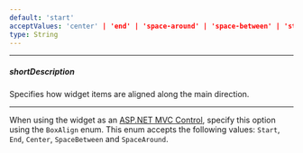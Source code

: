 ```yaml
---
default: 'start'
acceptValues: 'center' | 'end' | 'space-around' | 'space-between' | 'start'
type: String
---
```

---
##### shortDescription
Specifies how widget items are aligned along the main direction.

---
When using the widget as an [ASP.NET MVC Control](/concepts/35%20ASP.NET%20MVC%20Controls/20%20Fundamentals '/Documentation/Guide/ASP.NET_MVC_Controls/Fundamentals/'), specify this option using the `BoxAlign` enum. This enum accepts the following values: `Start`, `End`, `Center`, `SpaceBetween` and `SpaceAround`.